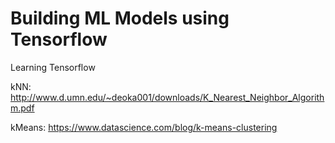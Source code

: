 # Building ML Models using Tensorflow
Learning Tensorflow


kNN:
http://www.d.umn.edu/~deoka001/downloads/K_Nearest_Neighbor_Algorithm.pdf


kMeans:
https://www.datascience.com/blog/k-means-clustering
